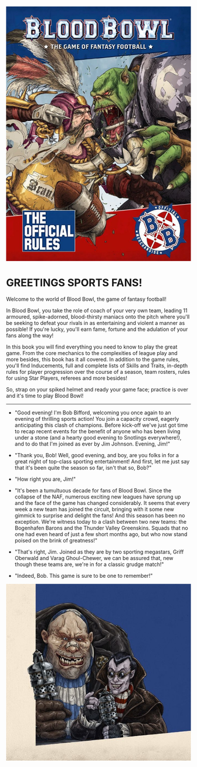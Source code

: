 ![](../media/core_rules/cover.jpg)

# GREETINGS SPORTS FANS!

Welcome to the world of Blood Bowl, the game of fantasy football!

In Blood Bowl, you take the role of coach of your very own team, leading 11 armoured, spike-adorned, blood-thirsty maniacs onto the pitch where you'll be seeking to defeat your rivals in as entertaining and violent a manner as possible! If you're lucky, you'll earn fame, fortune and the adulation of your fans along the way!

In this book you will find everything you need to know to play the great game. From the core mechanics to the complexities of league play and more besides, this book has it all covered. In addition to the game rules, you'll find Inducements, full and complete lists of Skills and Traits, in-depth rules for player progression over the course of a season, team rosters, rules for using Star Players, referees and more besides!

So, strap on your spiked helmet and ready your game face; practice is over and it's time to play Blood Bowl!

---

* "Good evening! I'm Bob Bifford, welcoming you once again to an evening of thrilling sports action! You join a capacity crowd, eagerly anticipating this clash of champions. Before kick-off we've just got time to recap recent events for the benefit of anyone who has been living under a stone (and a hearty good evening to Snotlings everywhere!), and to do that I'm joined as ever by Jim Johnson. Evening, Jim!"

* "Thank you, Bob! Well, good evening, and boy, are you folks in for a great night of top-class sporting entertainment! And first, let me just say that it's been quite the season so far, isn't that so, Bob?"

* "How right you are, Jim!"

* "It's been a tumultuous decade for fans of Blood Bowl. Since the collapse of the NAF, numerous exciting new leagues have sprung up and the face of the game has changed considerably. It seems that every week a new team has joined the circuit, bringing with it some new gimmick to surprise and delight the fans! And this season has been no exception. We're witness today to a clash between two new teams: the Bogenhafen Barons and the Thunder Valley Greenskins. Squads that no one had even heard of just a few short months ago, but who now stand poised on the brink of greatness!"

* "That's right, Jim. Joined as they are by two sporting megastars, Griff Oberwald and Varag Ghoul-Chewer, we can be assured that, new though these teams are, we're in for a classic grudge match!"

* "Indeed, Bob. This game is sure to be one to remember!"

![](../media/core_rules/bob_and_jim.jpg)